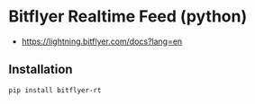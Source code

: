 # Bitflyer Realtime Feed (python)

- https://lightning.bitflyer.com/docs?lang=en

## Installation
```
pip install bitflyer-rt
```

